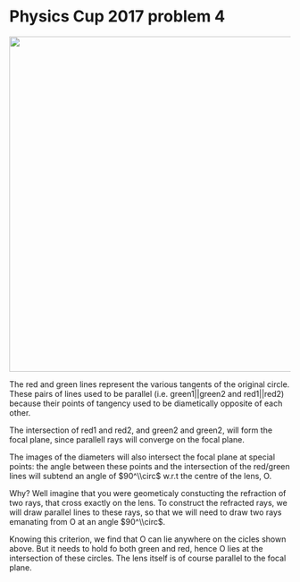 # Physics Cup 2017 problem 4

<img src="../articles/PC/PC174/pc1.png" width="600px" height="auto">

The red and green lines represent the various tangents of the original circle. These pairs of lines used to be parallel (i.e. green1||green2 and red1||red2) because their points of tangency used to be diametically opposite of each other.

The intersection of red1 and red2, and green2 and green2, will form the focal plane, since parallell rays will converge on the focal plane.

The images of the diameters will also intersect the focal plane at special points: the angle between these points and the intersection of the red/green lines will subtend an angle of $90^\\circ$ w.r.t the centre of the lens, O.

Why? Well imagine that you were geometicaly constucting the refraction of two rays, that cross exactly on the lens. To construct the refracted rays, we will draw parallel lines to these rays, so that we will need to draw two rays emanating from O at an angle $90^\\circ$.

Knowing this criterion, we find that O can lie anywhere on the cicles shown above. But it needs to hold fo both green and red, hence O lies at the intersection of these circles. The lens itself is of course parallel to the focal plane.
